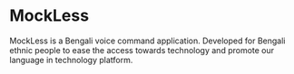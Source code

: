# MockLess
MockLess is a Bengali voice command application. Developed for Bengali ethnic people to ease the access towards technology and promote our language in technology platform.

